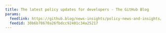 ```yaml
---
title: The latest policy updates for developers - The GitHub Blog
params:
  feedlink: https://github.blog/news-insights/policy-news-and-insights/feed/
  feedid: 30b6b78670a26fbdcc92401c34a25217
---
```

